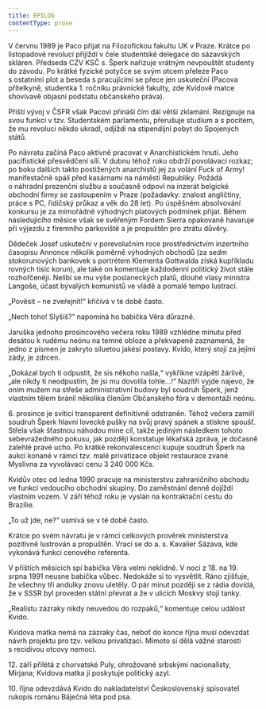 ```yaml
---
title: EPILOG
contentType: prose
---
```


  

V červnu 1989 je Paco přijat na Filozofickou fakultu UK v Praze. Krátce po listopadové revoluci přijíždí v čele studentské delegace do sázavských skláren. Předseda CZV KSČ s. Šperk nařizuje vrátným nevpouštět studenty do závodu. Po krátké fyzické potyčce se svým otcem přeleze Paco s ostatními plot a beseda s pracujícími se přece jen uskuteční (Pacova přítelkyně, studentka 1. ročníku právnické fakulty, zde Kvidově matce shovívavě objasní podstatu občanského práva).

Příští vývoj v ČSFR však Pacovi přináší čím dál větší zklamání. Rezignuje na svou funkci v tzv. Studentském parlamentu, přerušuje studium a s pocitem, že mu revoluci někdo ukradl, odjíždí na stipendijní pobyt do Spojených států.

Po návratu začíná Paco aktivně pracovat v Anarchistickém hnutí. Jeho pacifistické přesvědčení sílí. V dubnu téhož roku obdrží povolávací rozkaz; po boku dalších takto postižených anarchistů jej za volání Fuck of Army! manifestačně spálí před kasárnami na náměstí Republiky. Požádá o náhradní prezenční službu a současně odpoví na inzerát belgické obchodní firmy se zastoupením v Praze (požadavky: znalost angličtiny, práce s PC, řidičský průkaz a věk do 28 let). Po úspěšném absolvování konkursu je za mimořádně výhodných platových podmínek přijat. Během následujícího měsíce však se svěřeným Fordem Sierra opakovaně havaruje při výjezdu z firemního parkoviště a je propuštěn pro ztrátu důvěry.

Dědeček Josef uskuteční v porevolučním roce prostřednictvím inzertního časopisu Annonce několik poměrně výhodných obchodů (za sedm stokorunových bankovek s portrétem Klementa Gottwalda získá kupříkladu rovných tisíc korun), ale také on komentuje každodenní politický život stále rozhořčeněji. Nelíbí se mu výše poslaneckých platů, dlouhé vlasy ministra Langoše, účast bývalých komunistů ve vládě a pomalé tempo lustrací.

„Pověsit – ne zveřejnit!“ křičívá v té době často.

„Nech toho! Slyšíš?“ napomíná ho babička Věra důrazně.

Jaruška jednoho prosincového večera roku 1989 vzhlédne minutu před desátou k rudému neónu na temné obloze a překvapeně zaznamená, že jedno z písmen je zakryto siluetou jakési postavy. Kvido, který stojí za jejími zády, je zdrcen.

„Dokázal bych ti odpustit, že sis někoho našla,“ vykřikne vzápětí žárlivě, „ale nikdy ti neodpustím, že jsi mu dovolila tohle…!“ Nazítří vyjde najevo, že oním mužem na střeše administrativní budovy byl soudruh Šperk, jenž vlastním tělem bránil několika členům Občanského fóra v demontáži neónu.

6\. prosince je svítící transparent definitivně odstraněn. Téhož večera zamíří soudruh Šperk hlavní lovecké pušky na svůj pravý spánek a stiskne spoušť. Střela však šťastnou náhodou mine cíl, takže jediným následkem tohoto sebevražedného pokusu, jak později konstatuje lékařská zpráva, je dočasně zalehlé pravé ucho. Po krátké rekonvalescenci kupuje soudruh Šperk na aukci konané v rámci tzv. malé privatizace objekt restaurace zvané Myslivna za vyvolávací cenu 3 240 000 Kčs.

Kvidův otec od ledna 1990 pracuje na ministerstvu zahraničního obchodu ve funkci vedoucího obchodní skupiny. Do zaměstnání denně dojíždí vlastním vozem. V září téhož roku je vyslán na kontraktační cestu do Brazílie.

„To už jde, ne?“ usmívá se v té době často.

Krátce po svém návratu je v rámci celkových prověrek ministerstva pozitivně lustrován a propuštěn. Vrací se do a. s. Kavalier Sázava, kde vykonává funkci cenového referenta.

V příštích měsících spí babička Věra velmi neklidně. V noci z 18. na 19. srpna 1991 neusne babička vůbec. Nedokáže si to vysvětlit. Ráno zjišťuje, že všechny tři andulky znovu uletěly. O pár minut později se z rádia dovídá, že v SSSR byl proveden státní převrat a že v ulicích Moskvy stojí tanky.

„Realistu zázraky nikdy neuvedou do rozpaků,“ komentuje celou událost Kvido.

Kvidova matka nemá na zázraky čas, neboť do konce října musí odevzdat návrh projektu pro tzv. velkou privatizaci. Mimoto si dělá vážné starosti s recidivou otcovy nemoci.

12\. září přilétá z chorvatské Puly, ohrožované srbskými nacionalisty, Mirjana; Kvidova matka jí poskytuje politický azyl.

10\. října odevzdává Kvido do nakladatelství Československý spisovatel rukopis románu Báječná léta pod psa.
